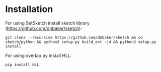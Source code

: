 # Installation
For using SetSketch install sketch library (https://github.com/dnbaker/sketch):
```
git clone --recursive https://github.com/dnbaker/sketch && cd sketch/python && python3 setup.py build_ext -j4 && python3 setup.py install
```

For using overlap.py install HLL:
```
pip install HLL
```